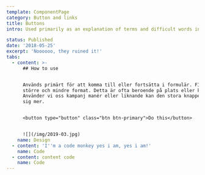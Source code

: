```yaml
---
template: ComponentPage
category: Button and links
title: Buttons
intro: Used primarily as an explanation of terms and difficult words in inline text. When the user clicks/hovers a word with a popover tooltip a small popover appears in which explanatory text is displayed.

status: Published
date: '2018-05-25'
excerpt: 'Noooooo, they ruined it!'
tabs:
  - content: >-
      ## How to use


      Används primärt för att komma till eller fortsätta i formulär. FInns i ett
      större och mindre format. Detta är ofta beroende på plats eller kontext.
      Använder vi oss kampanj manér eller liknande kan den stora knappen ta för
      sig mer.


      <button type="button" class="btn btn-primary">Do this</button>


      ![](/img/2019-03.jpg)
    name: Design
  - content: 'I''m a code monkey yes i am, yes i am!'
    name: Code
  - content: content code
    name: Code
---
```


